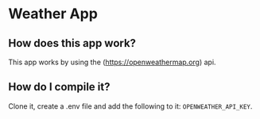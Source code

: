 # Weather App

## How does this app work?

This app works by using the (https://openweathermap.org) api.

## How do I compile it?

Clone it, create a .env file and add the following to it: `OPENWEATHER_API_KEY`.
